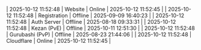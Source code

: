 | 2025-10-12 11:52:48 | Website | Online | 2025-10-12 11:52:45 |
| 2025-10-12 11:52:48 | Registration | Offline | 2025-09-09 16:40:23 |
| 2025-10-12 11:52:48 | Auth Server | Offline | 2025-08-18 09:33:31 |
| 2025-10-12 11:52:48 | Kezan (PvE) | Offline | 2025-10-11 12:51:30 |
| 2025-10-12 11:52:48 | Gurubashi (PvP) | Offline | 2025-08-23 21:44:06 |
| 2025-10-12 11:52:48 | Cloudflare | Online | 2025-10-12 11:52:45 |
